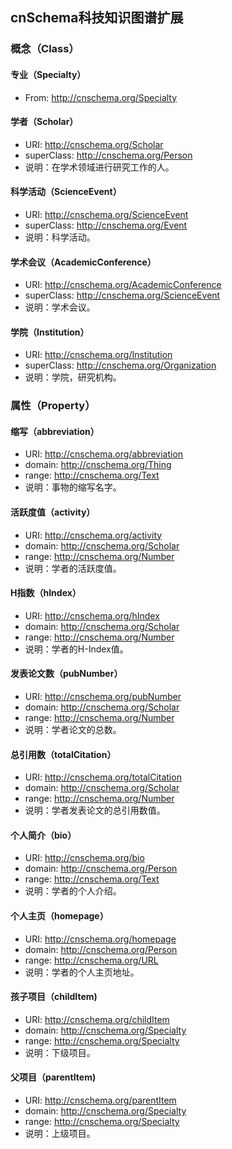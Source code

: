 ## cnSchema科技知识图谱扩展

### 概念（Class）

#### 专业（Specialty）

* From: http://cnschema.org/Specialty

#### 学者（Scholar）

* URI: http://cnschema.org/Scholar
* superClass: http://cnschema.org/Person
* 说明：在学术领域进行研究工作的人。

#### 科学活动（ScienceEvent）

* URI: http://cnschema.org/ScienceEvent
* superClass: http://cnschema.org/Event
* 说明：科学活动。

#### 学术会议（AcademicConference）

* URI: http://cnschema.org/AcademicConference
* superClass: http://cnschema.org/ScienceEvent
* 说明：学术会议。

#### 学院（Institution）

* URI: http://cnschema.org/Institution
* superClass: http://cnschema.org/Organization
* 说明：学院，研究机构。

### 属性（Property）

#### 缩写（abbreviation）

* URI: http://cnschema.org/abbreviation
* domain: http://cnschema.org/Thing
* range: http://cnschema.org/Text
* 说明：事物的缩写名字。

#### 活跃度值（activity）

* URI: http://cnschema.org/activity
* domain: http://cnschema.org/Scholar
* range: http://cnschema.org/Number
* 说明：学者的活跃度值。

#### H指数（hIndex）

* URI: http://cnschema.org/hIndex
* domain: http://cnschema.org/Scholar
* range: http://cnschema.org/Number
* 说明：学者的H-Index值。

#### 发表论文数（pubNumber）

* URI: http://cnschema.org/pubNumber
* domain: http://cnschema.org/Scholar
* range: http://cnschema.org/Number
* 说明：学者论文的总数。

#### 总引用数（totalCitation）

* URI: http://cnschema.org/totalCitation
* domain: http://cnschema.org/Scholar
* range: http://cnschema.org/Number
* 说明：学者发表论文的总引用数值。

#### 个人简介（bio）

* URI: http://cnschema.org/bio
* domain: http://cnschema.org/Person
* range: http://cnschema.org/Text
* 说明：学者的个人介绍。

#### 个人主页（homepage）

* URI: http://cnschema.org/homepage
* domain: http://cnschema.org/Person
* range: http://cnschema.org/URL
* 说明：学者的个人主页地址。

#### 孩子项目（childItem)

* URI: http://cnschema.org/childItem
* domain: http://cnschema.org/Specialty
* range: http://cnschema.org/Specialty
* 说明：下级项目。

#### 父项目（parentItem)

* URI: http://cnschema.org/parentItem
* domain: http://cnschema.org/Specialty
* range: http://cnschema.org/Specialty
* 说明：上级项目。